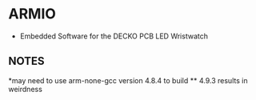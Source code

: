 # ARMIO
* Embedded Software for the DECKO PCB LED Wristwatch


## NOTES
*may need to use arm-none-gcc version 4.8.4 to build
 ** 4.9.3 results in weirdness
